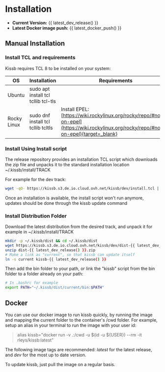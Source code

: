 # Installation

- **Current Version:** {{ latest_dev_release() }}
- **Latest Docker image push:** {{ latest_docker_push() }}

## Manual Installation

### Install TCL and requirements

Kissb requires TCL 8 to be installed on your system:

| OS | Installation | Requirements |
|----|--------------| ------------- |
| Ubuntu |  sudo apt install tcl tcllib tcl-tls       | |
| Rocky Linux |  sudo dnf install tcl tcllib  tcltls     | Install EPEL: [https://wiki.rockylinux.org/rocky/repo/#notes-on-epel](https://wiki.rockylinux.org/rocky/repo/#notes-on-epel){target=_blank} |

### Install Using Install script

The release repository provides an installation TCL script which downloads the zip file and unpacks it to the standard installation location ~/.kissb/install/TRACK

For example for the dev track:

~~~bash 
wget -qO- https://kissb.s3.de.io.cloud.ovh.net/kissb/dev/install.tcl | tclsh
~~~

Once an installation is available, the install script won't run anymore, updates should be done through the kissb update command

### Install Distribution Folder 

Download the latest distribution from the desired track, and unpack it for example in ~/.kissb/install/TRACK

~~~bash 
mkdir -p ~/.kissb/dist && cd ~/.kissb/dist
wget https://kissb.s3.de.io.cloud.ovh.net/kissb/dev/dist-{{ latest_dev_release() }}.zip
unzip dist-{{ latest_dev_release() }}.zip
# Make a link as "current", so that kissb can update itself
ln -s current kissb-{{ latest_dev_release() }}
~~~

Then add the bin folder to your path, or link the "kissb" script from the bin folder to a folder already on your path: 

~~~bash
# In .bashrc for example
export PATH="~/.kissb/dist/current/bin:$PATH"
~~~

## Docker

You can use our docker image to run kissb quickly, by running the image and mapping the current folder to the container's /cwd folder.
For example, setup an alias in your terminal to run the image with your user id:

> alias kissb="docker run -v .:/cwd -u $(id -u ${USER}) --rm -it rleys/kissb:latest"

The following image tags are recommended: *latest* for the latest release, and *dev* for the most up to date version.

To update kissb, just pull the image on a regular basis.
